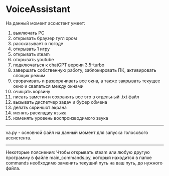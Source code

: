# VoiceAssistant

На данный момент ассистент умеет:
1. выключать PC
2. открывать браузер гугл хром
3. рассказывает о погоде
4. открывать 1 игру
5. открывать steam
6. открывать youtube
7. подключаться к chatGPT версии 3.5-turbo
8. завершать собственную работу, заблокировать ПК, активировать спящик режим
9. сворачивать и разворачивать все окна, а также закрывать текущее окно и свапаться между окнами
10. очищать корзину
11. писать заметки и сохранять все это в отдельный .txt файл
12. вызывать диспетчер задач и буфер обмена
13. делать скриншот экрана
14. менять раскладку языка
15. изменять уровень воспроизводимого звука

--------------
va.py - основной файл на данный момент для запуска голосового ассистента.

--------------
Некоторые пояснения:
Чтобы открывать steam или любую другую программу в файле main_commands.py, который находится в папке commands необходимо заменить текущий путь на ваш путь, до нужного файла.
